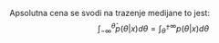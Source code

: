Apsolutna cena se svodi na trazenje medijane to jest:$$
\int_{-\infty}^{\hat{\theta}} p(\theta|x)d\theta = \int_{\hat{\theta}}^{+\infty}p(\theta|x)d\theta
$$